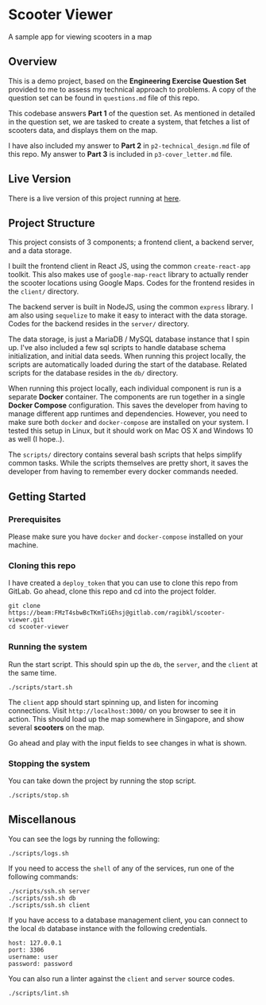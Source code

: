# Scooter Viewer

A sample app for viewing scooters in a map

## Overview

This is a demo project, based on the **Engineering Exercise Question Set** provided to me to assess my technical approach to problems. A copy of the question set can be found in `questions.md` file of this repo.

This codebase answers **Part 1** of the question set. As mentioned in detailed in the question set, we are tasked to create a system, that fetches a list of scooters data, and displays them on the map.

I have also included my answer to **Part 2** in `p2-technical_design.md` file of this repo. My answer to **Part 3** is included in `p3-cover_letter.md` file.

## Live Version

There is a live version of this project running at [here](http://scooters.apps.bancuh.net/).

## Project Structure

This project consists of 3 components; a frontend client, a backend server, and a data storage.

I built the frontend client in React JS, using the common `create-react-app` toolkit. This also makes use of `google-map-react` library to actually render the scooter locations using Google Maps. Codes for the frontend resides in the `client/` directory.

The backend server is built in NodeJS, using the common `express` library. I am also using `sequelize` to make it easy to interact with the data storage. Codes for the backend resides in the `server/` directory.

The data storage, is just a MariaDB / MySQL database instance that I spin up. I've also included a few sql scripts to handle database schema initialization, and initial data seeds. When running this project locally, the scripts are automatically loaded during the start of the database. Related scripts for the database resides in the `db/` directory.

When running this project locally, each individual component is run is a separate **Docker** container. The components are run together in a single **Docker Compose** configuration. This saves the developer from having to manage different app runtimes and dependencies. However, you need to make sure both `docker` and `docker-compose` are installed on your system. I tested this setup in Linux, but it should work on Mac OS X and Windows 10 as well (I hope..).

The `scripts/` directory contains several bash scripts that helps simplify common tasks. While the scripts themselves are pretty short, it saves the developer from having to remember every docker commands needed.

## Getting Started

### Prerequisites

Please make sure you have `docker` and `docker-compose` installed on your machine.

### Cloning this repo

I have created a `deploy_token` that you can use to clone this repo from GitLab. Go ahead, clone this repo and cd into the project folder.

```shell
git clone https://beam:FMzT4sbwBcTKmTiGEhsj@gitlab.com/ragibkl/scooter-viewer.git
cd scooter-viewer
```

### Running the system

Run the start script. This should spin up the `db`, the `server`, and the `client` at the same time.
```shell
./scripts/start.sh
```

The `client` app should start spinning up, and listen for incoming connections. Visit `http://localhost:3000/` on you browser to see it in action. This should load up the map somewhere in Singapore, and show several **scooters** on the map.

Go ahead and play with the input fields to see changes in what is shown.

### Stopping the system
You can take down the project by running the stop script.
```shell
./scripts/stop.sh
```

## Miscellanous

You can see the logs by running the following:
```
./scripts/logs.sh
```

If you need to access the `shell` of any of the services, run one of the following commands:
```
./scripts/ssh.sh server
./scripts/ssh.sh db
./scripts/ssh.sh client
```

If you have access to a database management client, you can connect to the local `db` database instance with the following credentials.
```
host: 127.0.0.1
port: 3306
username: user
password: password
```

You can also run a linter against the `client` and `server` source codes.
```shell
./scripts/lint.sh
```
